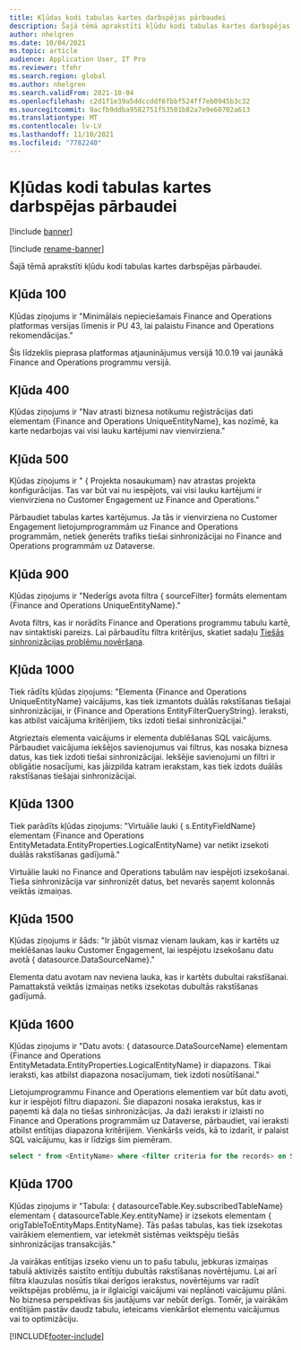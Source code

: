 ```yaml
---
title: Kļūdas kodi tabulas kartes darbspējas pārbaudei
description: Šajā tēmā aprakstīti kļūdu kodi tabulas kartes darbspējas pārbaudei.
author: nhelgren
ms.date: 10/04/2021
ms.topic: article
audience: Application User, IT Pro
ms.reviewer: tfehr
ms.search.region: global
ms.author: nhelgren
ms.search.validFrom: 2021-10-04
ms.openlocfilehash: c2d1f1e39a5ddccddf6fbbf524ff7eb0945b3c32
ms.sourcegitcommit: 9acfb9ddba9582751f53501b82a7e9e60702a613
ms.translationtype: MT
ms.contentlocale: lv-LV
ms.lasthandoff: 11/10/2021
ms.locfileid: "7782240"
---
```

# <a name="errors-codes-for-the-table-map-health-check"></a>Kļūdas kodi tabulas kartes darbspējas pārbaudei

[!include [banner](../../includes/banner.md)]

[!include [rename-banner](~/includes/cc-data-platform-banner.md)]

Šajā tēmā aprakstīti kļūdu kodi tabulas kartes darbspējas pārbaudei.

## <a name="error-100"></a>Kļūda 100

Kļūdas ziņojums ir "Minimālais nepieciešamais Finance and Operations platformas versijas līmenis ir PU 43, lai palaistu Finance and Operations rekomendācijas."

Šis līdzeklis pieprasa platformas atjauninājumus versijā 10.0.19 vai jaunākā Finance and Operations programmu versijā.

## <a name="error-400"></a>Kļūda 400

Kļūdas ziņojums ir "Nav atrasti biznesa notikumu reģistrācijas dati elementam \{Finance and Operations UniqueEntityName\}, kas nozīmē, ka karte nedarbojas vai visi lauku kartējumi nav vienvirziena."

## <a name="error-500"></a>Kļūda 500

Kļūdas ziņojums ir " \{ Projekta nosaukumam\} nav atrastas projekta konfigurācijas. Tas var būt vai nu iespējots, vai visi lauku kartējumi ir vienvirziena no Customer Engagement uz Finance and Operations."

Pārbaudiet tabulas kartes kartējumus. Ja tās ir vienvirziena no Customer Engagement lietojumprogrammām uz Finance and Operations programmām, netiek ģenerēts trafiks tiešai sinhronizācijai no Finance and Operations programmām uz Dataverse.

## <a name="error-900"></a>Kļūda 900

Kļūdas ziņojums ir "Nederīgs avota filtra \{ sourceFilter\} formāts elementam \{Finance and Operations UniqueEntityName\}."

Avota filtrs, kas ir norādīts Finance and Operations programmu tabulu kartē, nav sintaktiski pareizs. Lai pārbaudītu filtra kritērijus, skatiet sadaļu [Tiešās sinhronizācijas problēmu novēršana](dual-write-troubleshooting-live-sync.md#live-synchronization-issues-that-are-caused-by-incorrect-query-filter-syntax-on-the-dual-write-maps).

## <a name="error-1000"></a>Kļūda 1000

Tiek rādīts kļūdas ziņojums: "Elementa \{Finance and Operations UniqueEntityName\} vaicājums, kas tiek izmantots duālās rakstīšanas tiešajai sinhronizācijai, ir \{Finance and Operations EntityFilterQueryString\}. Ieraksti, kas atbilst vaicājuma kritērijiem, tiks izdoti tiešai sinhronizācijai."

Atgrieztais elementa vaicājums ir elementa dublēšanas SQL vaicājums. Pārbaudiet vaicājuma iekšējos savienojumus vai filtrus, kas nosaka biznesa datus, kas tiek izdoti tiešai sinhronizācijai. Iekšējie savienojumi un filtri ir obligātie nosacījumi, kas jāizpilda katram ierakstam, kas tiek izdots duālās rakstīšanas tiešajai sinhronizācijai.

## <a name="error-1300"></a>Kļūda 1300

Tiek parādīts kļūdas ziņojums: "Virtuālie lauki \{ s.EntityFieldName\} elementam \{Finance and Operations EntityMetadata.EntityProperties.LogicalEntityName\} var netikt izsekoti duālās rakstīšanas gadījumā."

Virtuālie lauki no Finance and Operations tabulām nav iespējoti izsekošanai. Tieša sinhronizācija var sinhronizēt datus, bet nevarēs saņemt kolonnās veiktās izmaiņas.

## <a name="error-1500"></a>Kļūda 1500

Kļūdas ziņojums ir šāds: "Ir jābūt vismaz vienam laukam, kas ir kartēts uz meklēšanas lauku Customer Engagement, lai iespējotu izsekošanu datu avotā \{ datasource.DataSourceName\}."

Elementa datu avotam nav neviena lauka, kas ir kartēts dubultai rakstīšanai. Pamattakstā veiktās izmaiņas netiks izsekotas dubultās rakstīšanas gadījumā.

## <a name="error-1600"></a>Kļūda 1600

Kļūdas ziņojums ir "Datu avots: \{ datasource.DataSourceName\} elementam \{Finance and Operations EntityMetadata.EntityProperties.LogicalEntityName\} ir diapazons. Tikai ieraksti, kas atbilst diapazona nosacījumam, tiek izdoti nosūtīšanai."

Lietojumprogrammu Finance and Operations elementiem var būt datu avoti, kur ir iespējoti filtru diapazoni. Šie diapazoni nosaka ierakstus, kas ir paņemti kā daļa no tiešas sinhronizācijas. Ja daži ieraksti ir izlaisti no Finance and Operations programmām uz Dataverse, pārbaudiet, vai ieraksti atbilst entītijas diapazona kritērijiem. Vienkāršs veids, kā to izdarīt, ir palaist SQL vaicājumu, kas ir līdzīgs šim piemēram.

```sql
select * from <EntityName> where <filter criteria for the records> on SQL.
```

## <a name="error-1700"></a>Kļūda 1700

Kļūdas ziņojums ir "Tabula: \{ datasourceTable.Key.subscribedTableName\} elementam \{ datasourceTable.Key.entityName\} ir izsekots elementam \{ origTableToEntityMaps.EntityName\}. Tās pašas tabulas, kas tiek izsekotas vairākiem elementiem, var ietekmēt sistēmas veiktspēju tiešās sinhronizācijas transakcijās."

Ja vairākas entītijas izseko vienu un to pašu tabulu, jebkuras izmaiņas tabulā aktivizēs saistīto entītiju dubultās rakstīšanas novērtējumu. Lai arī filtra klauzulas nosūtīs tikai derīgos ierakstus, novērtējums var radīt veiktspējas problēmu, ja ir ilglaicīgi vaicājumi vai neplānoti vaicājumu plāni. No biznesa perspektīvas šis jautājums var nebūt derīgs. Tomēr, ja vairākām entītijām pastāv daudz tabulu, ieteicams vienkāršot elementu vaicājumus vai to optimizāciju.

[!INCLUDE[footer-include](../../../../includes/footer-banner.md)]
